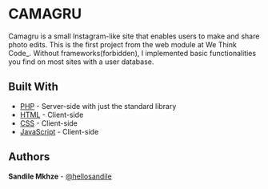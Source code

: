 # CAMAGRU
Camagru is a small Instagram-like site that enables users to make and share photo edits. This is the first project from the web module at We Think Code_. Without frameworks(forbidden), I implemented basic functionalities you find on most sites with a user database.

## Built With

* [PHP](https://en.wikipedia.org/wiki/C_(programming_language)) - Server-side with just the standard library
* [HTML](https://en.wikipedia.org/wiki/C_(programming_language)) - Client-side
* [CSS](https://en.wikipedia.org/wiki/C_(programming_language)) - Client-side
* [JavaScript](https://en.wikipedia.org/wiki/C_(programming_language)) - Client-side

## Authors

**Sandile Mkhze** - [@hellosandile](https://twitter.com/hellosandile)
